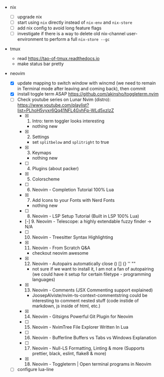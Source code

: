 - nix
  - [ ] upgrade nix
  - [ ] start using `nix` directly instead of `nix-env` and `nix-store`
  - [ ] add nix config to avoid long feature flags
  - [ ] investigate if there is a way to delete old nix-channel user-environment to perform a full `nix-store --gc`

- tmux
  - read https://tao-of-tmux.readthedocs.io
  - make status bar pretty

- neovim
  - [X] update mapping to switch window with wincmd (we need to remain in Terminal mode after leaving and coming back), then commit
  - [X] install toggle term ASAP https://github.com/akinsho/toggleterm.nvim
  - [ ] Check youtube series on Lunar Nvim (distro): https://www.youtube.com/playlist?list=PLhoH5vyxr6Qq41NFL4GvhFp-WLd5xzIzZ
    - [X] 1. Intro: term toggler looks interesting
      - nothing new
    - [X] 2. Settings
      - set `splitbelow` and `splitright` to true
    - [X] 3. Keymaps
      - nothing new
    - [ ] 4. Plugins (about packer)
    - [X] 5. Colorscheme
    - [ ] 6. Neovim - Completion Tutorial 100% Lua
    - [X] 7. Add Icons to your Fonts with Nerd Fonts
      - nothing new
    - [ ] 8. Neovim - LSP Setup Tutorial (Built in LSP 100% Lua)
    - [-] 9. Neovim - Telescope: a highly extendable fuzzy finder -> N/A
    - [ ] 10. Neovim - Treesitter Syntax Highlighting
    - [X] 11. Neovim - From Scratch Q&A
      - checkout neovim awesome
    - [X] 12. Neovim - Autopairs automatically close () [] {} '' ""
      - not sure if we want to install it, I am not a fan of autopairing (we
      could have it setup for certain filetype - programming languages)
    - [X] 13. Neovim - Comments (JSX Commenting support explained)
      - JoosepAlviste/nvim-ts-context-commentstring could be interesting to
      comment nested stuff (code instide of markdown, js inside of html, etc.)
    - [X] 14. Neovim - Gitsigns Powerful Git Plugin for Neovim
    - [ ] 15. Neovim - NvimTree File Explorer Written In Lua
    - [ ] 16. Neovim - Bufferline Buffers vs Tabs vs Windows Explanation
    - [ ] 17. Neovim - Null-LS Formatting, Linting & more (Supports prettier, black, eslint, flake8 & more)
    - [X] 18. Neovim - Toggleterm | Open terminal programs in Neovim
  - [ ] configure lua-line
